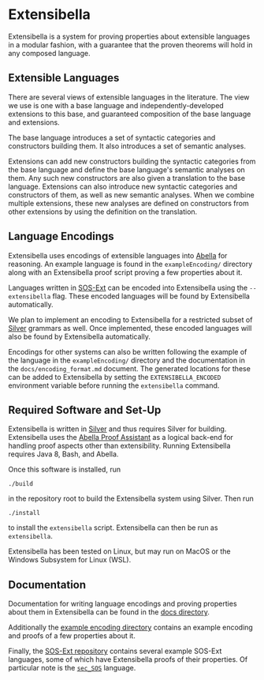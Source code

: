 # Extensibella
Extensibella is a system for proving properties about extensible
languages in a modular fashion, with a guarantee that the proven
theorems will hold in any composed language.


## Extensible Languages
There are several views of extensible languages in the literature.
The view we use is one with a base language and
independently-developed extensions to this base, and guaranteed
composition of the base language and extensions.

The base language introduces a set of syntactic categories and
constructors building them.  It also introduces a set of semantic
analyses.

Extensions can add new constructors building the syntactic categories
from the base language and define the base language's semantic
analyses on them.  Any such new constructors are also given a
translation to the base language.  Extensions can also introduce new
syntactic categories and constructors of them, as well as new semantic
analyses.  When we combine multiple extensions, these new analyses are
defined on constructors from other extensions by using the definition
on the translation.


## Language Encodings
Extensibella uses encodings of extensible languages into
[Abella](abella-prover.org/index.html) for reasoning.  An example
language is found in the `exampleEncoding/` directory along with an
Extensibella proof script proving a few properties about it.

Languages written in
[SOS-Ext](github.com/RandomActsOfGrammar/extensibella) can be encoded
into Extensibella using the `--extensibella` flag.  These encoded
languages will be found by Extensibella automatically.

We plan to implement an encoding to Extensibella for a restricted
subset of [Silver](github.com/melt-umn/silver) grammars as well.  Once
implemented, these encoded languages will also be found by
Extensibella automatically.

Encodings for other systems can also be written following the example
of the language in the `exampleEncoding/` directory and the
documentation in the `docs/encoding_format.md` document.  The
generated locations for these can be added to Extensibella by setting
the `EXTENSIBELLA_ENCODED` environment variable before running the
`extensibella` command.


## Required Software and Set-Up
Extensibella is written in [Silver](github.com/melt-umn/silver) and
thus requires Silver for building.  Extensibella uses the [Abella
Proof Assistant](abella-prover.org/index.html) as a logical back-end
for handling proof aspects other than extensibility.  Running
Extensibella requires Java 8, Bash, and Abella.

Once this software is installed, run
```
./build
```
in the repository root to build the Extensibella system using Silver.
Then run
```
./install
```
to install the `extensibella` script.  Extensibella can then be run as
`extensibella`.

Extensibella has been tested on Linux, but may run on MacOS or the
Windows Subsystem for Linux (WSL).


## Documentation
Documentation for writing language encodings and proving properties
about them in Extensibella can be found in the [docs
directory](docs/).

Additionally the [example encoding directory](exampleEncoding/)
contains an example encoding and proofs of a few properties about it.

Finally, the [SOS-Ext
repository](https://github.com/RandomActsOfGrammar/sos-ext) contains
several example SOS-Ext languages, some of which have Extensibella
proofs of their properties.  Of particular note is the
[`sec_SOS`](https://github.com/RandomActsOfGrammar/sos-ext/tree/master/examples/sec_SOS)
language.
